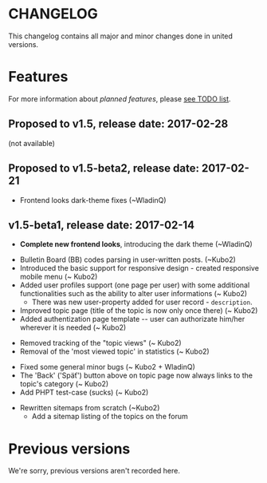 # CHANGELOG

This changelog contains all major and minor changes done in united versions.

# Features

For more information about _planned features_, please [see TODO list](TODOlist.md).

## Proposed to v1.5, release date: 2017-02-28

(not available)

## Proposed to v1.5-beta2, release date: 2017-02-21

* Frontend looks dark-theme fixes (~WladinQ)

## v1.5-beta1, release date: 2017-02-14

* **Complete new frontend looks**, introducing the dark theme (~WladinQ)
+ Bulletin Board (BB) codes parsing in user-written posts. (~Kubo2)
+ Introduced the basic support for responsive design - created responsive mobile menu (~ Kubo2)
+ Added user profiles support (one page per user) with some additional functionalities such as the ability to alter user informations (~ Kubo2)
  * There was new user-property added for user record - `description`.
+ Improved topic page (title of the topic is now only once there) (~ Kubo2)
+ Added authentization page template -- user can authorizate him/her wherever it is needed (~ Kubo2)
- Removed tracking of the "topic views" (~ Kubo2)
- Removal of the 'most viewed topic' in statistics (~ Kubo2)
+ Fixed some general minor bugs (~ Kubo2 + WladinQ)
+ The 'Back' ('Späť') button above on topic page now always links to the topic's category (~ Kubo2)
+ Add PHPT test-case (sucks) (~ Kubo2)
* Rewritten sitemaps from scratch (~Kubo2)
  + Add a sitemap listing of the topics on the forum

# Previous versions

We're sorry, previous versions aren't recorded here.
